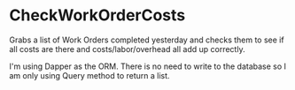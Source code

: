 # CheckWorkOrderCosts
Grabs a list of Work Orders completed yesterday and checks them to see if all costs are there and costs/labor/overhead all add up correctly.

I'm using Dapper as the ORM.  There is no need to write to the database so I am only using Query method to return a list.
